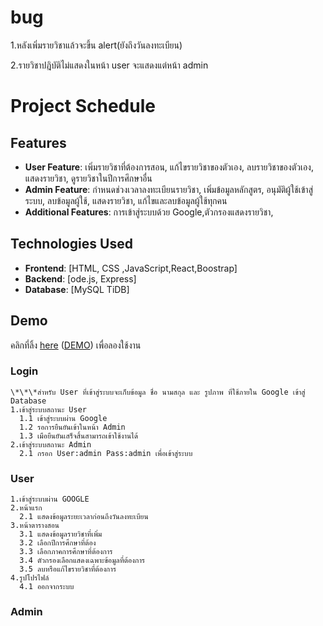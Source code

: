 # bug
1.หลังเพิ่มรายวิชาแล้วจะขึ้น alert(ยังถึงวันลงทะเบียน)

2.รายวิชาปฎิบัติไม่แสดงในหน้า user จะแสดงแต่หน้า admin
# Project Schedule
## Features
- **User Feature**: เพิ่มรายวิชาที่ต้องการสอน, แก้ไขรายวิชาของตัวเอง, ลบรายวิชาของตัวเอง, แสดงรายวิชา, ดูรายวิชาในปีการศึกษาอื่น
- **Admin Feature**: กำหนดช่วงเวลาลงทะเบียนรายวิชา, เพิ่มข้อมูลหลักสูตร, อนุมัติผู้ใช้เข้าสู่ระบบ, ลบข้อมูลผู้ใช้, แสดงรายวิชา, แก้ไขและลบข้อมูลผู้ใช้ทุกคน
- **Additional Features**: การเข้าสู่ระบบด้วย Google,ตัวกรองแสดงรายวิชา,

## Technologies Used
- **Frontend**: [HTML, CSS ,JavaScript,React,Boostrap]
- **Backend**: [ode.js, Express]
- **Database**: [MySQL TiDB]

## Demo
คลิกที่ลิ้ง [here](#) ([DEMO](https://portfolio-chayanon.vercel.app/)) เพื่อลองใช้งาน

  ### Login
    \*\*\*สำหรับ User ที่เข้าสู่ระบบจะเก็บข้อมูล ชื่อ นามสกุล และ รูปภาพ ที่ใช้ภายใน Google เข้าสู่ Database
    1.เข้าสู่ระบบสถานะ User
      1.1 เข้าสู่ระบบผ่าน Google
      1.2 รอการยืนยันเข้าในหน้า Admin
      1.3 เมือยืนยันเสร็จสิ้นสามารถเข้าใช้งานได้
    2.เข้าสู่ระบบสถานะ Admin
      2.1 กรอก User:admin Pass:admin เพื่อเข้าสู่ระบบ
  ### User
    1.เข้าสู่ระบบผ่าน GOOGLE
    2.หน้าแรก
      2.1 แสดงข้อมูลระยะเวลาก่อนถึงวันลงทะเบียน
    3.หน้าตารางสอน 
      3.1 แสดงข้อมูลรายวิชาที่เพิ่ม
      3.2 เลือกปีการศึกษาที่ต้อง
      3.3 เลือกภาคการศึกษาที่ต้องการ
      3.4 ตัวกรองเลือกแสดงเฉพาะข้อมูลที่ต้องการ
      3.5 ลบหรือแก้ไขรายวิชาที่ต้องการ
    4.รูปโปรไฟล์
      4.1 ออกจากระบบ
  ### Admin

